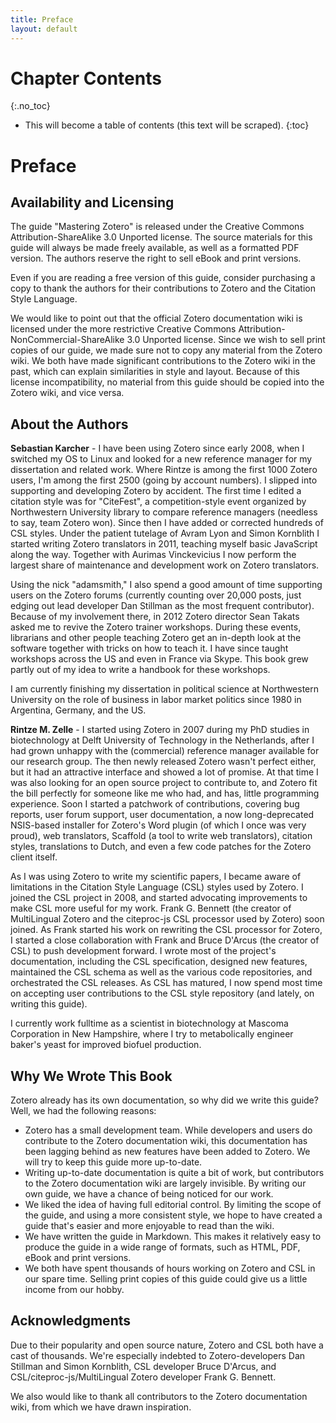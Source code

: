 ```yaml
---
title: Preface
layout: default
---
```


# Chapter Contents
{:.no_toc}

* This will become a table of contents (this text will be scraped).
{:toc}

# Preface

## Availability and Licensing

The guide "Mastering Zotero" is released under the Creative Commons Attribution-ShareAlike 3.0 Unported license. The source materials for this guide will always be made freely available, as well as a formatted PDF version. The authors reserve the right to sell eBook and print versions.

Even if you are reading a free version of this guide, consider purchasing a copy to thank the authors for their contributions to Zotero and the Citation Style Language.

We would like to point out that the official Zotero documentation wiki is licensed under the more restrictive Creative Commons Attribution-NonCommercial-ShareAlike 3.0 Unported license. Since we wish to sell print copies of our guide, we made sure not to copy any material from the Zotero wiki. We both have made significant contributions to the Zotero wiki in the past, which can explain similarities in style and layout. Because of this license incompatibility, no material from this guide should be copied into the Zotero wiki, and vice versa.

## About the Authors

**Sebastian Karcher** - I have been using Zotero since early 2008, when I switched my OS to Linux and looked for a new reference manager for my dissertation and related work. Where Rintze is among the first 1000 Zotero users, I'm among the first 2500 (going by account numbers). I slipped into supporting and developing Zotero by accident. The first time I edited a citation style was for "CiteFest", a competition-style event organized by Northwestern University library to compare reference managers (needless to say, team Zotero won). Since then I have added or corrected hundreds of CSL styles. Under the patient tutelage of Avram Lyon and Simon Kornblith I started writing Zotero translators in 2011, teaching myself basic JavaScript along the way. Together with Aurimas Vinckevicius I now perform the largest share of maintenance and development work on Zotero translators.

Using the nick "adamsmith," I also spend a good amount of time supporting users on the Zotero forums (currently counting over 20,000 posts, just edging out lead developer Dan Stillman as the most frequent contributor). Because of my involvement there, in 2012 Zotero director Sean Takats asked me to revive the Zotero trainer workshops. During these events, librarians and other people teaching Zotero get an in-depth look at the software together with tricks on how to teach it. I have since taught workshops across the US and even in France via Skype. This book grew partly out of my idea to write a handbook for these workshops. 

I am currently finishing my dissertation in political science at Northwestern University on the role of business in labor market politics since 1980 in Argentina, Germany, and the US.

**Rintze M. Zelle** - I started using Zotero in 2007 during my PhD studies in biotechnology at Delft University of Technology in the Netherlands, after I had grown unhappy with the (commercial) reference manager available for our research group. The then newly released Zotero wasn't perfect either, but it had an attractive interface and showed a lot of promise. At that time I was also looking for an open source project to contribute to, and Zotero fit the bill perfectly for someone like me who had, and has, little programming experience. Soon I started a patchwork of contributions, covering bug reports, user forum support, user documentation, a now long-deprecated NSIS-based installer for Zotero's Word plugin (of which I once was very proud), web translators, Scaffold (a tool to write web translators), citation styles, translations to Dutch, and even a few code patches for the Zotero client itself.

As I was using Zotero to write my scientific papers, I became aware of limitations in the Citation Style Language (CSL) styles used by Zotero. I joined the CSL project in 2008, and started advocating improvements to make CSL more useful for my work. Frank G. Bennett (the creator of MultiLingual Zotero and the citeproc-js CSL processor used by Zotero) soon joined. As Frank started his work on rewriting the CSL processor for Zotero, I started a close collaboration with Frank and Bruce D'Arcus (the creator of CSL) to push development forward. I wrote most of the project's documentation, including the CSL specification, designed new features, maintained the CSL schema as well as the various code repositories, and orchestrated the CSL releases. As CSL has matured, I now spend most time on accepting user contributions to the CSL style repository (and lately, on writing this guide).

I currently work fulltime as a scientist in biotechnology at Mascoma Corporation in New Hampshire, where I try to metabolically engineer baker's yeast for improved biofuel production.

## Why We Wrote This Book

Zotero already has its own documentation, so why did we write this guide? Well, we had the following reasons:

- Zotero has a small development team. While developers and users do contribute to the Zotero documentation wiki, this documentation has been lagging behind as new features have been added to Zotero. We will try to keep this guide more up-to-date.
- Writing up-to-date documentation is quite a bit of work, but contributors to the Zotero documentation wiki are largely invisible. By writing our own guide, we have a chance of being noticed for our work.
- We liked the idea of having full editorial control. By limiting the scope of the guide, and using a more consistent style, we hope to have created a guide that's easier and more enjoyable to read than the wiki.
- We have written the guide in Markdown. This makes it relatively easy to produce the guide in a wide range of formats, such as HTML, PDF, eBook and print versions.
- We both have spent thousands of hours working on Zotero and CSL in our spare time. Selling print copies of this guide could give us a little income from our hobby.

## Acknowledgments

Due to their popularity and open source nature, Zotero and CSL both have a cast of thousands. We're especially indebted to Zotero-developers Dan Stillman and Simon Kornblith, CSL developer Bruce D'Arcus, and CSL/citeproc-js/MultiLingual Zotero developer Frank G. Bennett.

We also would like to thank all contributors to the Zotero documentation wiki, from which we have drawn inspiration.
